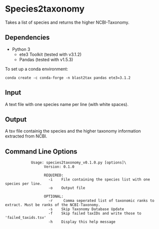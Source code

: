 # Species2taxonomy
Takes a list of species and returns the higher NCBI-Taxonomy.

## Dependencies
- Python 3
  - ete3 Toolkit (tested with v3.1.2)
  - Pandas (tested with v1.5.3)
 
To set up a conda environment:
```
conda create -c conda-forge -n blast2tax pandas ete3=3.1.2
```
## Input
A text file with one species name per line (with white spaces). 
## Output
A tsv file containig the species and the higher taxonomy information extracted from NCBI.
## Command Line Options
```
            Usage: species2taxonomy_v0.1.0.py [options]\
                  Version: 0.1.0
                  
                  REQUIRED:
                    -i    File containing the species list with one species per line.
                    -o    Output file
                  
                  OPTIONAL:
                    -r     Comma seperated list of taxonomic ranks to extract. Must be ranks of the NCBI-Taxonomy.
                    -s    Skip Taxonomy Database Update
                    -f    Skip failed taxIDs and write those to 'failed_taxids.tsv'
                    -h    Display this help message
```
